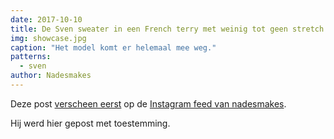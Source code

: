 ```yaml
---
date: 2017-10-10
title: De Sven sweater in een French terry met weinig tot geen stretch
img: showcase.jpg
caption: "Het model komt er helemaal mee weg."
patterns:
  - sven
author: Nadesmakes
---
```


Deze post [verscheen eerst](https://www.instagram.com/p/BaBqKDtDelP/) op de [Instagram feed van nadesmakes](https://www.instagram.com/nadesmakes/).

Hij werd hier gepost met toestemming.
